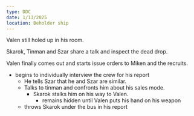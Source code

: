 ```yaml
---
type: DDC
date: 1/13/2025
location: Beholder ship 
---
```


Valen still holed up in his room. 

Skarok, Tinman and Szar share a talk and inspect the dead drop.

Valen finally comes out and starts issue orders to Miken and the recruits. 
- begins to individually interview the crew for his report
	- He tells Szar that he and Szar are similar.
	- Talks to tinman and confronts him about his sales mode.
		- Skarok stalks him on his way to Valen.
			- remains hidden until Valen puts his hand on his weapon
	- throws Skarok under the bus in his report

